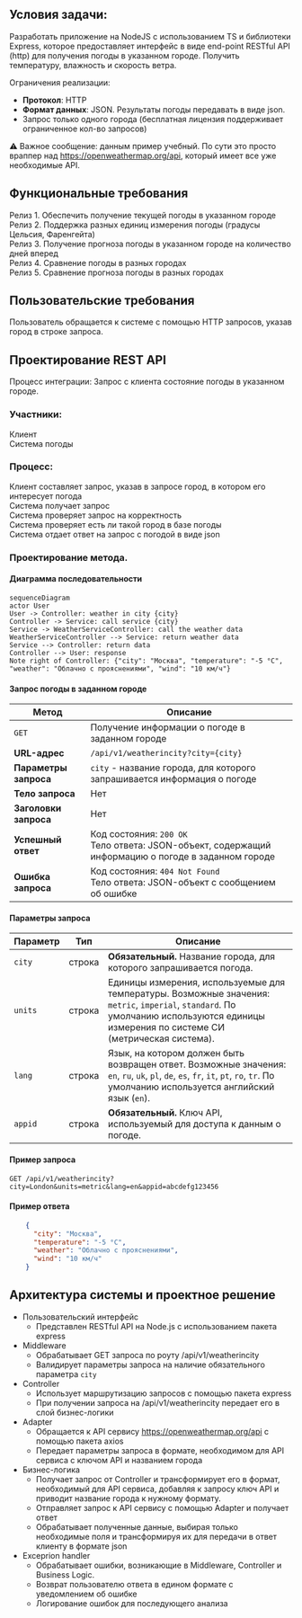 ## Условия задачи:

Разработать приложение на NodeJS с использованием TS и библиотеки Express, которое предоставляет интерфейс в виде end-point RESTful API (http) для получения погоды в указанном городе. Получить температуру, влажность и скорость ветра.

Ограничения реализации: 
- **Протокол**: HTTP  
- **Формат данных**: JSON. Результаты погоды передавать в виде json.  
- Запрос только одного города (бесплатная лицензия поддерживает ограниченное кол-во запросов)

⚠️ Важное сообщение: данным пример учебный. По сути это просто враппер над https://openweathermap.org/api, который имеет все уже необходимые API. 


## Функциональные требования
Релиз 1.
Обеспечить получение текущей погоды в указанном городе  
Релиз 2.
Поддержка разных единиц измерения погоды (градусы Цельсия, Фаренгейта)  
Релиз 3.
Получение прогноза погоды в указанном городе на количество дней вперед  
Релиз 4.
Сравнение погоды в разных городах  
Релиз 5.
Сравнение прогноза погоды в разных городах  

## Пользовательские требования
Пользователь обращается к системе с помощью HTTP запросов, указав город в строке запроса.

## Проектирование REST API
Процесс интеграции: Запрос с клиента состояние погоды в указанном городе.
### Участники:
Клиент  
Система погоды
### Процесс:
Клиент составляет запрос, указав в запросе город, в котором его интересует погода  
Система получает запрос  
Система проверяет запрос на корректность  
Система проверяет есть ли такой город в базе погоды  
Система отдает ответ на запрос с погодой в виде json   
### Проектирование метода.
#### Диаграмма последовательности
```mermaid
sequenceDiagram
actor User
User -> Controller: weather in city {city}
Controller -> Service: call service {city}
Service -> WeatherServiceController: call the weather data 
WeatherServiceController --> Service: return weather data
Service --> Controller: return data 
Controller --> User: response
Note right of Controller: {"city": "Москва", "temperature": "-5 °C", "weather": "Облачно с прояснениями", "wind": "10 км/ч"}
```
#### Запрос погоды в заданном городе
| Метод | Описание |
| --- | --- |
| `GET` | Получение информации о погоде в заданном городе |
| **URL-адрес** | `/api/v1/weatherincity?city={city}` |
| **Параметры запроса** | `city` - название города, для которого запрашивается информация о погоде |
| **Тело запроса** | Нет |
| **Заголовки запроса** | Нет |
| **Успешный ответ** | Код состояния: `200 OK`<br>Тело ответа: JSON-объект, содержащий информацию о погоде в заданном городе |
| **Ошибка запроса** | Код состояния: `404 Not Found`<br>Тело ответа: JSON-объект с сообщением об ошибке |
#### Параметры запроса
| Параметр | Тип | Описание |
| --- | --- | --- |
| `city` | строка | **Обязательный.** Название города, для которого запрашивается погода. |
| `units` | строка | Единицы измерения, используемые для температуры. Возможные значения: `metric`, `imperial`, `standard`. По умолчанию используются единицы измерения по системе СИ (метрическая система). |
| `lang` | строка | Язык, на котором должен быть возвращен ответ. Возможные значения: `en`, `ru`, `uk`, `pl`, `de`, `es`, `fr`, `it`, `pt`, `ro`, `tr`. По умолчанию используется английский язык (`en`). |
| `appid` | строка | **Обязательный.** Ключ API, используемый для доступа к данным о погоде. |
#### Пример запроса
```http
GET /api/v1/weatherincity?city=London&units=metric&lang=en&appid=abcdefg123456
```
#### Пример ответа
```json
    {
      "city": "Москва",
      "temperature": "-5 °C",
      "weather": "Облачно с прояснениями",
      "wind": "10 км/ч"
    }
```
## Архитектура системы и проектное решение

- Пользовательский интерфейс
  - Представлен RESTful API на Node.js с использованием пакета express
- Middleware
  - Обрабатывает GET запроса по роуту /api/v1/weatherincity
  - Валидирует параметры запроса на наличие обязательного параметра `city`
- Controller
  - Использует маршрутизацию запросов с помощью пакета express
  - При получении запроса на /api/v1/weatherincity передает его в слой бизнес-логики
- Adapter
  - Обращается к API сервису https://openweathermap.org/api с помощью пакета axios
  - Передает параметры запроса в формате, необходимом для API сервиса с ключом API и названием города
- Бизнес-логика
  - Получает запрос от Controller и трансформирует его в формат, необходимый для API сервиса, добавляя к запросу ключ API и приводит название города к нужному формату.
  - Отправляет запрос к API сервису с помощью Adapter и получает ответ
  - Обрабатывает полученные данные, выбирая только необходимые поля и трансформируя их для передачи в ответ клиенту в формате json
- Exceprion handler
  - Обрабатывает ошибки, возникающие в Middleware, Controller и Business Logic.
  - Возврат пользователю ответа в едином формате с уведомлением об ошибке
  - Логирование ошибок для последующего анализа
